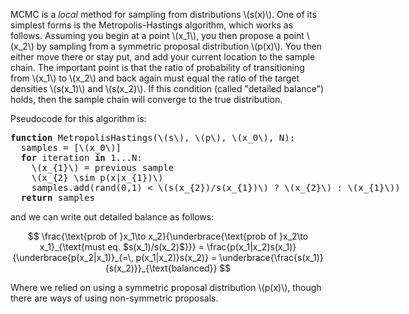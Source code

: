MCMC is a _local_ method for sampling from distributions \\(s(x)\\). One of its
simplest forms is the Metropolis-Hastings algorithm, which works as follows.
Assuming you begin at a point \\(x_1\\), you then propose a point \\(x_2\\) by
sampling from a symmetric proposal distribution \\(p(x)\\). You then either
move there or stay put, and add your current location to the sample chain. The
important point is that the ratio of probability of transitioning from
\\(x_1\\) to \\(x_2\\) and back again must equal the ratio of the target
densities \\(s(x_1)\\) and \\(s(x_2)\\). If this condition (called "detailed
balance") holds, then the sample chain will converge to the true distribution.

Pseudocode for this algorithm is: 

<div class='well' style='font-family: monospace; white-space: pre'><strong>function</strong> MetropolisHastings(\(s\), \(p\), \(x_0\), N):
  samples = [\(x_0\)]
  <strong>for</strong> iteration <strong>in</strong> 1...N:
    \(x_{1}\) = previous sample
    \(x_{2} \sim p(x|x_{1})\)
    samples.add(rand(0,1) < \(s(x_{2})/s(x_{1})\) ? \(x_{2}\) : \(x_{1}\))
  <strong>return</strong> samples
</div>

and we can write out detailed balance as follows:

$$
\frac{\text{prob of }x_1\to x_2}{\underbrace{\text{prob of }x_2\to x_1}_{\text{must eq. $s(x_1)/s(x_2)$}}} = \frac{p(x_1|x_2)s(x_1)}{\underbrace{p(x_2|x_1)}_{=\, p(x_1|x_2)}s(x_2)} = \underbrace{\frac{s(x_1)}{s(x_2)}}_{\text{balanced}}
$$

Where we relied on using a symmetric proposal
distribution \\(p(x)\\), though there are ways of using
non-symmetric proposals.
